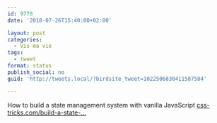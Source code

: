 ```yaml
---
id: 9778
date: '2018-07-26T15:40:00+02:00'

layout: post
categories:
  - Vis ma vie
tags:
  - tweet
format: status
publish_social: no
guid: 'http://tweets.local/?birdsite_tweet=1022506830411587584'

---
```


How to build a state management system with vanilla JavaScript [css-tricks.com/build-a-state-…](https://css-tricks.com/build-a-state-management-system-with-vanilla-javascript/)